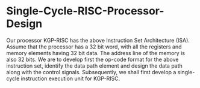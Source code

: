 # Single-Cycle-RISC-Processor-Design

Our processor KGP-RISC has the above Instruction Set Architecture (ISA).
Assume that the processor has a 32 bit word, with all the registers and memory
elements having 32 bit data. The address line of the memory is also 32 bits.
We are to develop first the op-code format for the above instruction set,
identify the data path element and design the data path along with the control
signals. Subsequently, we shall first develop a single-cycle instruction execution
unit for KGP-RISC.
